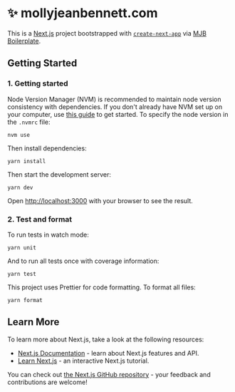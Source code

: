 # ✨ mollyjeanbennett.com

This is a [Next.js](https://nextjs.org/) project bootstrapped with [`create-next-app`](https://github.com/vercel/next.js/tree/canary/packages/create-next-app) via [MJB Boilerplate](https://github.com/MollyJeanB/mjb-boilerplate).

## Getting Started

### 1. Getting started

Node Version Manager (NVM) is recommended to maintain node version consistency with dependencies. If you don't already have NVM set up on your computer, use [this guide](https://github.com/nvm-sh/nvm) to get started. To specify the node version in the `.nvmrc` file:

```
nvm use
```

Then install dependencies:

```
yarn install
```

Then start the development server:

```
yarn dev
```

Open [http://localhost:3000](http://localhost:3000) with your browser to see the result.

### 2. Test and format

To run tests in watch mode:

```
yarn unit
```

And to run all tests once with coverage information:

```
yarn test
```

This project uses Prettier for code formatting. To format all files:

```
yarn format
```

## Learn More

To learn more about Next.js, take a look at the following resources:

- [Next.js Documentation](https://nextjs.org/docs) - learn about Next.js features and API.
- [Learn Next.js](https://nextjs.org/learn) - an interactive Next.js tutorial.

You can check out [the Next.js GitHub repository](https://github.com/vercel/next.js/) - your feedback and contributions are welcome!
